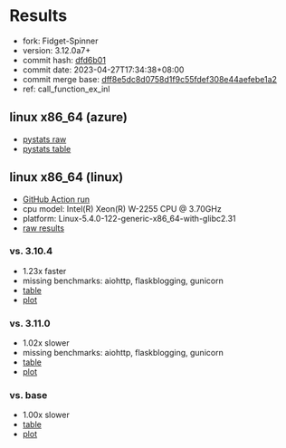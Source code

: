 # Results

- fork: Fidget-Spinner
- version: 3.12.0a7+
- commit hash: [dfd6b01](https://github.com/Fidget%2dSpinner/cpython/commit/dfd6b01)
- commit date: 2023-04-27T17:34:38+08:00
- commit merge base: [dff8e5dc8d0758d1f9c55fdef308e44aefebe1a2](https://github.com/Fidget%2dSpinner/cpython/commit/dff8e5dc8d0758d1f9c55fdef308e44aefebe1a2)
- ref: call_function_ex_inl

## linux x86_64 (azure)

- [pystats raw](bm-20230427-azure-x86_64-Fidget%252dSpinner-call_function_ex_inl-3.12.0a7%2B-dfd6b01-pystats.json)
- [pystats table](bm-20230427-azure-x86_64-Fidget%252dSpinner-call_function_ex_inl-3.12.0a7%2B-dfd6b01-pystats.md)

## linux x86_64 (linux)

- [GitHub Action run](https://github.com/faster-cpython/benchmarking/actions/runs/4823675939)
- cpu model: Intel(R) Xeon(R) W-2255 CPU @ 3.70GHz
- platform: Linux-5.4.0-122-generic-x86_64-with-glibc2.31
- [raw results](bm-20230427-linux-x86_64-Fidget%252dSpinner-call_function_ex_inl-3.12.0a7%2B-dfd6b01.json)

### vs. 3.10.4

- 1.23x faster
- missing benchmarks: aiohttp, flaskblogging, gunicorn
- [table](bm-20230427-linux-x86_64-Fidget%252dSpinner-call_function_ex_inl-3.12.0a7%2B-dfd6b01-vs-3.10.4.md)
- [plot](bm-20230427-linux-x86_64-Fidget%252dSpinner-call_function_ex_inl-3.12.0a7%2B-dfd6b01-vs-3.10.4.png)

### vs. 3.11.0

- 1.02x slower
- missing benchmarks: aiohttp, flaskblogging, gunicorn
- [table](bm-20230427-linux-x86_64-Fidget%252dSpinner-call_function_ex_inl-3.12.0a7%2B-dfd6b01-vs-3.11.0.md)
- [plot](bm-20230427-linux-x86_64-Fidget%252dSpinner-call_function_ex_inl-3.12.0a7%2B-dfd6b01-vs-3.11.0.png)

### vs. base

- 1.00x slower
- [table](bm-20230427-linux-x86_64-Fidget%252dSpinner-call_function_ex_inl-3.12.0a7%2B-dfd6b01-vs-base.md)
- [plot](bm-20230427-linux-x86_64-Fidget%252dSpinner-call_function_ex_inl-3.12.0a7%2B-dfd6b01-vs-base.png)

